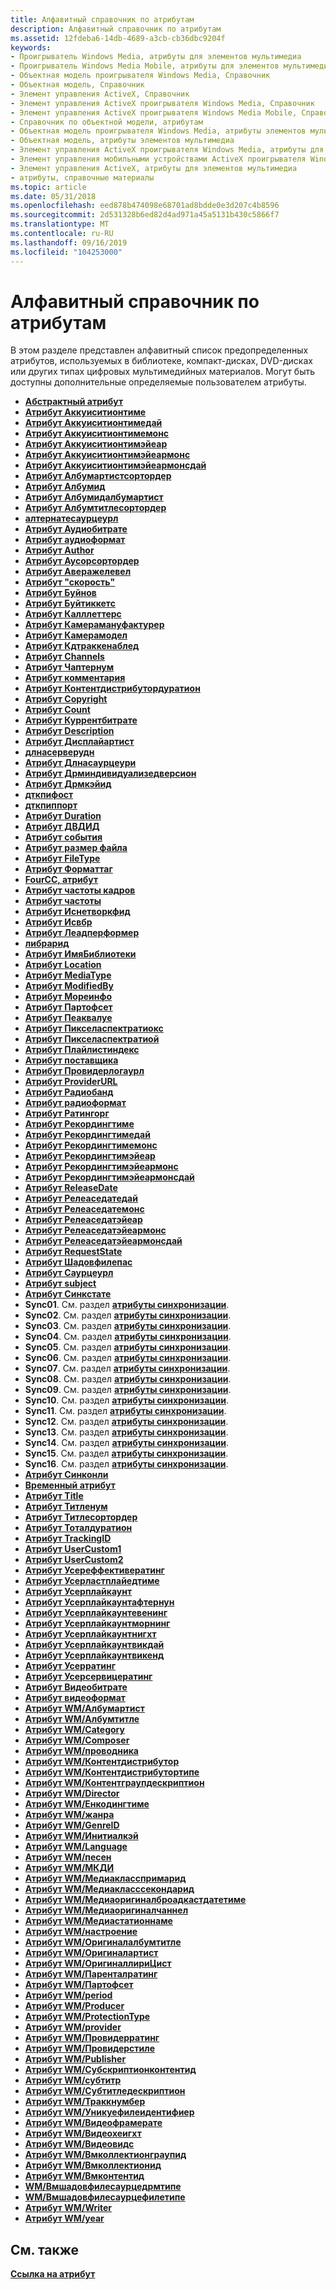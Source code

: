 ```yaml
---
title: Алфавитный справочник по атрибутам
description: Алфавитный справочник по атрибутам
ms.assetid: 12fdeba6-14db-4689-a3cb-cb36dbc9204f
keywords:
- Проигрыватель Windows Media, атрибуты для элементов мультимедиа
- Проигрыватель Windows Media Mobile, атрибуты для элементов мультимедиа
- Объектная модель проигрывателя Windows Media, Справочник
- Объектная модель, Справочник
- Элемент управления ActiveX, Справочник
- Элемент управления ActiveX проигрывателя Windows Media, Справочник
- Элемент управления ActiveX проигрывателя Windows Media Mobile, Справочник
- Справочник по объектной модели, атрибутам
- Объектная модель проигрывателя Windows Media, атрибуты элементов мультимедиа
- Объектная модель, атрибуты элементов мультимедиа
- Элемент управления ActiveX проигрывателя Windows Media, атрибуты для элементов мультимедиа
- Элемент управления мобильными устройствами ActiveX проигрывателя Windows Media, атрибуты для элементов мультимедиа
- Элемент управления ActiveX, атрибуты для элементов мультимедиа
- атрибуты, справочные материалы
ms.topic: article
ms.date: 05/31/2018
ms.openlocfilehash: eed878b474098e68701ad8bdde0e3d207c4b8596
ms.sourcegitcommit: 2d531328b6ed82d4ad971a45a5131b430c5866f7
ms.translationtype: MT
ms.contentlocale: ru-RU
ms.lasthandoff: 09/16/2019
ms.locfileid: "104253000"
---
```

# <a name="alphabetical-attribute-reference"></a>Алфавитный справочник по атрибутам

В этом разделе представлен алфавитный список предопределенных атрибутов, используемых в библиотеке, компакт-дисках, DVD-дисках или других типах цифровых мультимедийных материалов. Могут быть доступны дополнительные определяемые пользователем атрибуты.

-   [**Абстрактный атрибут**](abstract-attribute.md)
-   [**Атрибут Аккуиситионтиме**](acquisitiontime-attribute.md)
-   [**Атрибут Аккуиситионтимедай**](acquisitiontimeday-attribute.md)
-   [**Атрибут Аккуиситионтимемонс**](acquisitiontimemonth-attribute.md)
-   [**Атрибут Аккуиситионтимэйеар**](acquisitiontimeyear-attribute.md)
-   [**Атрибут Аккуиситионтимэйеармонс**](acquisitiontimeyearmonth-attribute.md)
-   [**Атрибут Аккуиситионтимэйеармонсдай**](acquisitiontimeyearmonthday-attribute.md)
-   [**Атрибут Албумартистсортордер**](albumartistsortorder-attribute.md)
-   [**Атрибут Албумид**](albumid-attribute.md)
-   [**Атрибут Албумидалбумартист**](albumidalbumartist-attribute.md)
-   [**Атрибут Албумтитлесортордер**](albumtitlesortorder-attribute.md)
-   [**алтернатесаурцеурл**](alternatesourceurl-attribute.md)
-   [**Атрибут Аудиобитрате**](audiobitrate-attribute.md)
-   [**Атрибут аудиоформат**](audioformat-attribute.md)
-   [**Атрибут Author**](author-attribute.md)
-   [**Атрибут Аусорсортордер**](authorsortorder-attribute.md)
-   [**Атрибут Аверажелевел**](averagelevel-attribute.md)
-   [**Атрибут "скорость"**](bitrate-attribute.md)
-   [**Атрибут Буйнов**](buynow-attribute.md)
-   [**Атрибут Буйтиккетс**](buytickets-attribute.md)
-   [**Атрибут Калллеттерс**](callletters-attribute.md)
-   [**Атрибут Камерамануфактурер**](cameramanufacturer-attribute.md)
-   [**Атрибут Камерамодел**](cameramodel-attribute.md)
-   [**Атрибут Кдтраккенаблед**](cdtrackenabled-attribute.md)
-   [**Атрибут Channels**](channels-attribute.md)
-   [**Атрибут Чаптернум**](chapternum-attribute.md)
-   [**Атрибут комментария**](comment-attribute.md)
-   [**Атрибут Контентдистрибутордуратион**](contentdistributorduration-attribute.md)
-   [**Атрибут Copyright**](copyright-attribute.md)
-   [**Атрибут Count**](count-attribute.md)
-   [**Атрибут Куррентбитрате**](currentbitrate-attribute.md)
-   [**Атрибут Description**](description-attribute.md)
-   [**Атрибут Дисплайартист**](displayartist-attribute.md)
-   [**длнасерверудн**](dlnaserverudn-attribute.md)
-   [**Атрибут Длнасаурцеури**](dlnasourceuri-attribute.md)
-   [**Атрибут Дрминдивидуализедверсион**](drmindividualizedversion-attribute.md)
-   [**Атрибут Дрмкэйид**](drmkeyid-attribute.md)
-   [**дткпифост**](dtcpiphost-attribute.md)
-   [**дткпиппорт**](dtcpipport-attribute.md)
-   [**Атрибут Duration**](duration-attribute.md)
-   [**Атрибут ДВДИД**](dvdid-attribute.md)
-   [**Атрибут события**](event-attribute.md)
-   [**Атрибут размер файла**](filesize-attribute.md)
-   [**Атрибут FileType**](filetype-attribute.md)
-   [**Атрибут Форматтаг**](formattag-attribute.md)
-   [**FourCC, атрибут**](fourcc-attribute.md)
-   [**Атрибут частоты кадров**](framerate-attribute.md)
-   [**Атрибут частоты**](frequency-attribute.md)
-   [**Атрибут Иснетворкфид**](isnetworkfeed-attribute.md)
-   [**Атрибут Исвбр**](isvbr-attribute.md)
-   [**Атрибут Леадперформер**](leadperformer-attribute.md)
-   [**либрарид**](libraryid-attribute.md)
-   [**Атрибут ИмяБиблиотеки**](libraryname-attribute.md)
-   [**Атрибут Location**](location-attribute.md)
-   [**Атрибут MediaType**](mediatype-attribute.md)
-   [**Атрибут ModifiedBy**](modifiedby-attribute.md)
-   [**Атрибут Мореинфо**](moreinfo-attribute.md)
-   [**Атрибут Партофсет**](partofset-attribute.md)
-   [**Атрибут Пеаквалуе**](peakvalue-attribute.md)
-   [**Атрибут Пикселаспектратиокс**](pixelaspectratiox.md)
-   [**Атрибут Пикселаспектратиой**](pixelaspectratioy.md)
-   [**Атрибут Плайлистиндекс**](playlistindex-attribute.md)
-   [**Атрибут поставщика**](provider-attribute.md)
-   [**Атрибут Провидерлогаурл**](providerlogourl-attribute.md)
-   [**Атрибут ProviderURL**](providerurl-attribute.md)
-   [**Атрибут Радиобанд**](radioband-attribute.md)
-   [**Атрибут радиоформат**](radioformat-attribute.md)
-   [**Атрибут Ратингорг**](ratingorg-attribute.md)
-   [**Атрибут Рекордингтиме**](recordingtime-attribute.md)
-   [**Атрибут Рекордингтимедай**](recordingtimeday-attribute.md)
-   [**Атрибут Рекордингтимемонс**](recordingtimemonth-attribute.md)
-   [**Атрибут Рекордингтимэйеар**](recordingtimeyear-attribute.md)
-   [**Атрибут Рекордингтимэйеармонс**](recordingtimeyearmonth-attribute.md)
-   [**Атрибут Рекордингтимэйеармонсдай**](recordingtimeyearmonthday-attribute.md)
-   [**Атрибут ReleaseDate**](releasedate-attribute.md)
-   [**Атрибут Релеаседатедай**](releasedateday-attribute.md)
-   [**Атрибут Релеаседатемонс**](releasedatemonth-attribute.md)
-   [**Атрибут Релеаседатэйеар**](releasedateyear-attribute.md)
-   [**Атрибут Релеаседатэйеармонс**](releasedateyearmonth-attribute.md)
-   [**Атрибут Релеаседатэйеармонсдай**](releasedateyearmonthday-attribute.md)
-   [**Атрибут RequestState**](requeststate-attribute.md)
-   [**Атрибут Шадовфилепас**](shadowfilepath-attribute.md)
-   [**Атрибут Саурцеурл**](sourceurl-attribute.md)
-   [**Атрибут subject**](subject-attribute.md)
-   [**Атрибут Синкстате**](syncstate-attribute.md)
-   **Sync01**. См. раздел [**атрибуты синхронизации**](sync-attributes.md).
-   **Sync02**. См. раздел [**атрибуты синхронизации**](sync-attributes.md).
-   **Sync03**. См. раздел [**атрибуты синхронизации**](sync-attributes.md).
-   **Sync04**. См. раздел [**атрибуты синхронизации**](sync-attributes.md).
-   **Sync05**. См. раздел [**атрибуты синхронизации**](sync-attributes.md).
-   **Sync06**. См. раздел [**атрибуты синхронизации**](sync-attributes.md).
-   **Sync07**. См. раздел [**атрибуты синхронизации**](sync-attributes.md).
-   **Sync08**. См. раздел [**атрибуты синхронизации**](sync-attributes.md).
-   **Sync09**. См. раздел [**атрибуты синхронизации**](sync-attributes.md).
-   **Sync10**. См. раздел [**атрибуты синхронизации**](sync-attributes.md).
-   **Sync11**. См. раздел [**атрибуты синхронизации**](sync-attributes.md).
-   **Sync12**. См. раздел [**атрибуты синхронизации**](sync-attributes.md).
-   **Sync13**. См. раздел [**атрибуты синхронизации**](sync-attributes.md).
-   **Sync14**. См. раздел [**атрибуты синхронизации**](sync-attributes.md).
-   **Sync15**. См. раздел [**атрибуты синхронизации**](sync-attributes.md).
-   **Sync16**. См. раздел [**атрибуты синхронизации**](sync-attributes.md).
-   [**Атрибут Синконли**](synconly-attribute.md)
-   [**Временный атрибут**](temporary-attribute.md)
-   [**Атрибут Title**](title-attribute.md)
-   [**Атрибут Титленум**](titlenum-attribute.md)
-   [**Атрибут Титлесортордер**](titlesortorder-attribute.md)
-   [**Атрибут Тоталдуратион**](totalduration-attribute.md)
-   [**Атрибут TrackingID**](trackingid-attribute.md)
-   [**Атрибут UserCustom1**](usercustom1-attribute.md)
-   [**Атрибут UserCustom2**](usercustom2-attribute.md)
-   [**Атрибут Усереффективератинг**](usereffectiverating-attribute.md)
-   [**Атрибут Усерластплайедтиме**](userlastplayedtime-attribute.md)
-   [**Атрибут Усерплайкаунт**](userplaycount-attribute.md)
-   [**Атрибут Усерплайкаунтафтернун**](userplaycountafternoon-attribute.md)
-   [**Атрибут Усерплайкаунтевенинг**](userplaycountevening-attribute.md)
-   [**Атрибут Усерплайкаунтморнинг**](userplaycountmorning-attribute.md)
-   [**Атрибут Усерплайкаунтнигхт**](userplaycountnight-attribute.md)
-   [**Атрибут Усерплайкаунтвикдай**](userplaycountweekday-attribute.md)
-   [**Атрибут Усерплайкаунтвикенд**](userplaycountweekend-attribute.md)
-   [**Атрибут Усерратинг**](userrating-attribute.md)
-   [**Атрибут Усерсервицератинг**](userservicerating-attribute.md)
-   [**Атрибут Видеобитрате**](videobitrate-attribute.md)
-   [**Атрибут видеоформат**](videoformat-attribute.md)
-   [**Атрибут WM/Албумартист**](wm-albumartist-attribute.md)
-   [**Атрибут WM/Албумтитле**](wm-albumtitle-attribute.md)
-   [**Атрибут WM/Category**](wm-category-attribute.md)
-   [**Атрибут WM/Composer**](wm-composer-attribute.md)
-   [**Атрибут WM/проводника**](wm-conductor-attribute.md)
-   [**Атрибут WM/Контентдистрибутор**](wm-contentdistributor-attribute.md)
-   [**Атрибут WM/Контентдистрибутортипе**](wm-contentdistributortype-attribute.md)
-   [**Атрибут WM/Контентграупдескриптион**](wm-contentgroupdescription-attribute.md)
-   [**Атрибут WM/Director**](wm-director-attribute.md)
-   [**Атрибут WM/Енкодингтиме**](wm-encodingtime-attribute.md)
-   [**Атрибут WM/жанра**](wm-genre-attribute.md)
-   [**Атрибут WM/GenreID**](wm-genreid-attribute.md)
-   [**Атрибут WM/Инитиалкэй**](wm-initialkey-attribute.md)
-   [**Атрибут WM/Language**](wm-language-attribute.md)
-   [**Атрибут WM/песен**](wm-lyrics-attribute.md)
-   [**Атрибут WM/МКДИ**](wm-mcdi-attribute.md)
-   [**Атрибут WM/Медиакласспримарид**](wm-mediaclassprimaryid-attribute.md)
-   [**Атрибут WM/Медиакласссекондарид**](wm-mediaclasssecondaryid-attribute.md)
-   [**Атрибут WM/Медиаоригиналброадкастдатетиме**](wm-mediaoriginalbroadcastdatetime-attribute.md)
-   [**Атрибут WM/Медиаоригиналчаннел**](wm-mediaoriginalchannel-attribute.md)
-   [**Атрибут WM/Медиастатионнаме**](wm-mediastationname-attribute.md)
-   [**Атрибут WM/настроение**](wm-mood-attribute.md)
-   [**Атрибут WM/Оригиналалбумтитле**](wm-originalalbumtitle-attribute.md)
-   [**Атрибут WM/Оригиналартист**](wm-originalartist-attribute.md)
-   [**Атрибут WM/ОригиналлириЦист**](wm-originallyricist-attribute.md)
-   [**Атрибут WM/Паренталратинг**](wm-parentalrating-attribute.md)
-   [**Атрибут WM/Партофсет**](wm-partofset-attribute.md)
-   [**Атрибут WM/period**](wm-period-attribute.md)
-   [**Атрибут WM/Producer**](wm-producer-attribute.md)
-   [**Атрибут WM/ProtectionType**](wm-protectiontype-attribute.md)
-   [**Атрибут WM/provider**](wm-provider-attribute.md)
-   [**Атрибут WM/Провидерратинг**](wm-providerrating-attribute.md)
-   [**Атрибут WM/Провидерстиле**](wm-providerstyle-attribute.md)
-   [**Атрибут WM/Publisher**](wm-publisher-attribute.md)
-   [**Атрибут WM/Субскриптионконтентид**](wm-subscriptioncontentid-attribute.md)
-   [**Атрибут WM/субтитр**](wm-subtitle-attribute.md)
-   [**Атрибут WM/Субтитледескриптион**](wm-subtitledescription-attribute.md)
-   [**Атрибут WM/Траккнумбер**](wm-tracknumber-attribute.md)
-   [**Атрибут WM/Уникуефилеидентифиер**](wm-uniquefileidentifier-attribute.md)
-   [**Атрибут WM/Видеофрамерате**](wm-videoframerate-attribute.md)
-   [**Атрибут WM/Видеохеигхт**](wm-videoheight-attribute.md)
-   [**Атрибут WM/Видеовидс**](wm-videowidth-attribute.md)
-   [**Атрибут WM/Вмколлектионграупид**](wm-wmcollectiongroupid-attribute.md)
-   [**Атрибут WM/Вмколлектионид**](wm-wmcollectionid-attribute.md)
-   [**Атрибут WM/Вмконтентид**](wm-wmcontentid-attribute.md)
-   [**WM/Вмшадовфилесаурцедрмтипе**](wm-wmshadowfilesourcedrmtype.md)
-   [**WM/Вмшадовфилесаурцефилетипе**](wm-wmshadowfilesourcefiletype.md)
-   [**Атрибут WM/Writer**](wm-writer-attribute.md)
-   [**Атрибут WM/year**](wm-year-attribute.md)

## <a name="related-topics"></a>См. также

<dl> <dt>

[**Ссылка на атрибут**](attribute-reference.md)
</dt> </dl>

 

 




